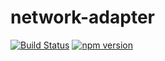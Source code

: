 network-adapter
==============================================================================

[![Build Status](https://travis-ci.com/tchak/network-adapter.svg?branch=master)](https://travis-ci.com/tchak/network-adapter)
[![npm version](https://badge.fury.io/js/network-adapter.svg)](http://badge.fury.io/js/network-adapter)
